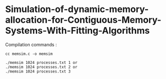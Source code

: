   # Simulation-of-dynamic-memory-allocation-for-Contiguous-Memory-Systems-With-Fitting-Algorithms

Compilation commands :

    cc memsim.c -o memsim

    ./memsim 1024 processes.txt 1 or
    ./memsim 1024 processes.txt 2 or
    ./memsim 1024 processes.txt 3
